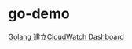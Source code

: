 # go-demo
[Golang 建立CloudWatch Dashboard](https://matthung0807.blogspot.com/2024/03/go-create-aws-cloudwatch-dashboard.html)
